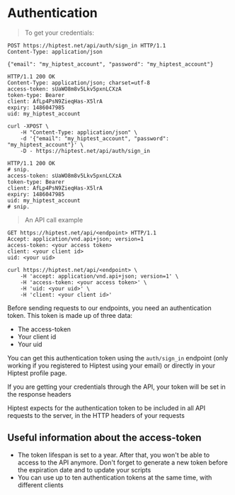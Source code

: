 # Authentication

> To get your credentials:

```http
POST https://hiptest.net/api/auth/sign_in HTTP/1.1
Content-Type: application/json

{"email": "my_hiptest_account", "password": "my_hiptest_account"}
```
```http
HTTP/1.1 200 OK
Content-Type: application/json; charset=utf-8
access-token: sUaWO8m8v5Lkv5pxnLCXzA
token-type: Bearer
client: AfLp4PsN9ZieqHas-X5lrA
expiry: 1486047985
uid: my_hiptest_account
```

```shell
curl -XPOST \
    -H "Content-Type: application/json" \
    -d '{"email": "my_hiptest_account", "password": "my_hiptest_account"}' \
    -D - https://hiptest.net/api/auth/sign_in

HTTP/1.1 200 OK
# snip.
access-token: sUaWO8m8v5Lkv5pxnLCXzA
token-type: Bearer
client: AfLp4PsN9ZieqHas-X5lrA
expiry: 1486047985
uid: my_hiptest_account
# snip.

```

> An API call example

```http
GET https://hiptest.net/api/<endpoint> HTTP/1.1
Accept: application/vnd.api+json; version=1
access-token: <your access token>
client: <your client id>
uid: <your uid>
```

```shell
curl https://hiptest.net/api/<endpoint> \
    -H 'accept: application/vnd.api+json; version=1' \
    -H 'access-token: <your access token>' \
    -H 'uid: <your uid>' \
    -H 'client: <your client id>'
```


Before sending requests to our endpoints, you need an authentication token.
This token is made up of three data:

* The access-token
* Your client id
* Your uid

You can get this authentication token using the `auth/sign_in` endpoint
(only working if you registered to Hiptest using your email) or directly
in your Hiptest profile page.

<aside class="notice">
  If you are getting your credentials through the API, your token will be set
  in the response headers
</aside>

 Hiptest expects for the authentication token to be included in all API requests
 to the server, in the HTTP headers of your requests

## Useful information about the access-token

* The token lifespan is set to a year. After that, you won't be able to access to
the API anymore. Don't forget to generate a new token before the expiration date and to update your scripts
* You can use up to ten authentication tokens at the same time, with different clients
